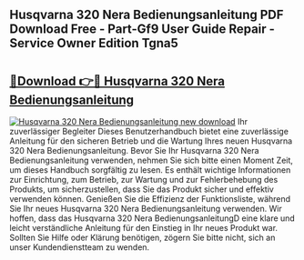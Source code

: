 ## Husqvarna 320 Nera Bedienungsanleitung PDF Download Free - Part-Gf9 User Guide Repair - Service Owner Edition Tgna5

# <h2><a href="http://df5avva.blite.top/?on=Husqvarna+320+Nera+Bedienungsanleitung">🔗Download 👉🔴 Husqvarna 320 Nera Bedienungsanleitung</a></h2>

[![Husqvarna 320 Nera Bedienungsanleitung new download](https://i.imgur.com/lujVjoI.png)](http://df5avva.blite.top/?on=Husqvarna+320+Nera+Bedienungsanleitung)
Ihr zuverlässiger Begleiter Dieses Benutzerhandbuch bietet eine zuverlässige Anleitung für den sicheren Betrieb und die Wartung Ihres neuen Husqvarna 320 Nera Bedienungsanleitung. Bevor Sie Ihr Husqvarna 320 Nera Bedienungsanleitung verwenden, nehmen Sie sich bitte einen Moment Zeit, um dieses Handbuch sorgfältig zu lesen. Es enthält wichtige Informationen zur Einrichtung, zum Betrieb, zur Wartung und zur Fehlerbehebung des Produkts, um sicherzustellen, dass Sie das Produkt sicher und effektiv verwenden können. Genießen Sie die Effizienz der Funktionsliste, während Sie Ihr neues Husqvarna 320 Nera Bedienungsanleitung verwenden. Wir hoffen, dass das Husqvarna 320 Nera BedienungsanleitungD eine klare und leicht verständliche Anleitung für den Einstieg in Ihr neues Produkt war. Sollten Sie Hilfe oder Klärung benötigen, zögern Sie bitte nicht, sich an unser Kundendienstteam zu wenden.
